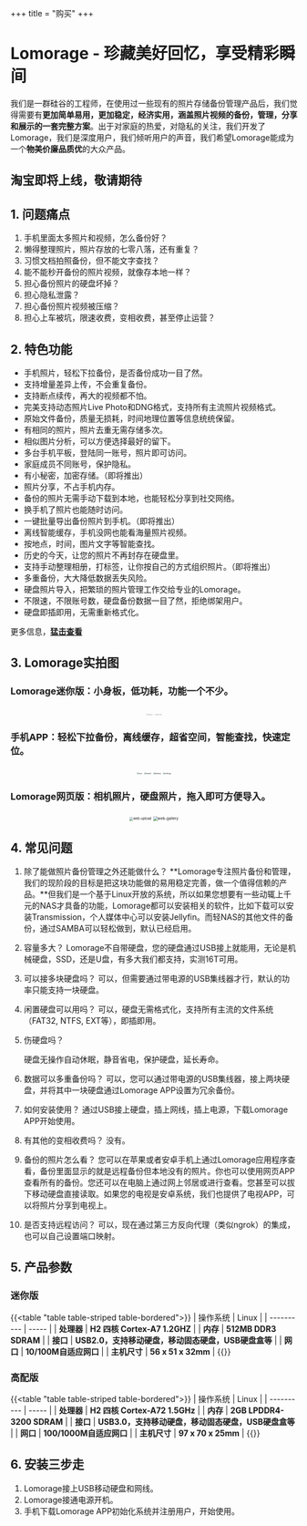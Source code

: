 +++
title = "购买"
+++

# Lomorage - 珍藏美好回忆，享受精彩瞬间

我们是一群硅谷的工程师，在使用过一些现有的照片存储备份管理产品后，我们觉得需要有**更加简单易用，更加稳定，经济实用，涵盖照片视频的备份，管理，分享和展示的一套完整方案**。出于对家庭的热爱，对隐私的关注，我们开发了Lomorage，我们是深度用户，我们倾听用户的声音，我们希望Lomorage能成为一个**物美价廉品质优**的大众产品。



## 淘宝即将上线，敬请期待



## 1. 问题痛点

1. 手机里面太多照片和视频，怎么备份好？
2. 懒得整理照片，照片存放的七零八落，还有重复？
3. 习惯文档拍照备份，但不能文字查找？
4. 能不能秒开备份的照片视频，就像存本地一样？
5. 担心备份照片的硬盘坏掉？
6. 担心隐私泄露？
7. 担心备份照片视频被压缩？
8. 担心上车被坑，限速收费，变相收费，甚至停止运营？

## 2. 特色功能

- 手机照片，轻松下拉备份，是否备份成功一目了然。
- 支持增量差异上传，不会重复备份。
- 支持断点续传，再大的视频都不怕。
- 完美支持动态照片Live Photo和DNG格式，支持所有主流照片视频格式。
- 原始文件备份，质量无损耗，时间地理位置等信息统统保留。
- 有相同的照片，照片去重无需存储多次。
- 相似图片分析，可以方便选择最好的留下。
- 多台手机平板，登陆同一账号，照片即可访问。
- 家庭成员不同账号，保护隐私。
- 有小秘密，加密存储。（即将推出）
- 照片分享，不占手机内存。
- 备份的照片无需手动下载到本地，也能轻松分享到社交网络。
- 换手机了照片也能随时访问。
- 一键批量导出备份照片到手机。（即将推出）
- 离线智能缓存，手机没网也能看海量照片视频。
- 按地点，时间，图片文字等智能查找。
- 历史的今天，让您的照片不再封存在硬盘里。
- 支持手动整理相册，打标签，让你按自己的方式组织照片。（即将推出）
- 多重备份，大大降低数据丢失风险。
- 硬盘照片导入，把繁琐的照片管理工作交给专业的Lomorage。
- 不限速，不限账号数，硬盘备份数据一目了然，拒绝绑架用户。
- 硬盘即插即用，无需重新格式化。

更多信息，**[猛击查看](https://lomorage.com/zh)**

## 3. Lomorage实拍图

###  Lomorage迷你版：小身板，低功耗，功能一个不少。

<div  align="center">
<p class="screenshoot">
<img src="/img/buy/lomorage-mini.png" alt="lomorage-mini" style="zoom:10%;" />
<img src="/img/buy/lomorage-setup.png" alt="lomorage-setup" style="zoom:10%;" />
</p>
</div>


### 手机APP：轻松下拉备份，离线缓存，超省空间，智能查找，快速定位。

<div  align="center">
<p class="screenshoot">
<img src="/img/buy/local.png" alt="local" style="zoom:20%;" />
<img src="/img/buy/search.png" alt="search" style="zoom:20%;" />
<img src="/img/buy/backup.png" alt="backup" style="zoom:20%;" />
<img src="/img/buy/settings.png" alt="settings" style="zoom:20%;" />
</p>
</div>


### Lomorage网页版：相机照片，硬盘照片，拖入即可方便导入。

<div  align="center">
<p class="screenshoot">
<img src="/img/buy/web-upload.png" alt="web-upload" style="zoom:40%;" />
<img src="/img/buy/web-gallery.png" alt="web-gallery" style="zoom:46%;" />
</p>
</div>

## 4. 常见问题

1. 除了能做照片备份管理之外还能做什么？
**Lomorage专注照片备份和管理，我们的现阶段的目标是把这块功能做的易用稳定完善，做一个值得信赖的产品。**但我们是一个基于Linux开放的系统，所以如果您想要有一些动辄上千元的NAS才具备的功能，Lomorage都可以安装相关的软件，比如下载可以安装Transmission，个人媒体中心可以安装Jellyfin。而轻NAS的其他文件的备份，通过SAMBA可以轻松做到，默认已经启用。

2. 容量多大？
   Lomorage不自带硬盘，您的硬盘通过USB接上就能用，无论是机械硬盘，SSD，还是U盘，有多大我们都支持，实测16T可用。

3. 可以接多块硬盘吗？
   可以，但需要通过带电源的USB集线器才行，默认的功率只能支持一块硬盘。

4. 闲置硬盘可以用吗？
   可以，硬盘无需格式化，支持所有主流的文件系统（FAT32, NTFS, EXT等），即插即用。

5. 伤硬盘吗？

   硬盘无操作自动休眠，静音省电，保护硬盘，延长寿命。

6. 数据可以多重备份吗？
   可以，您可以通过带电源的USB集线器，接上两块硬盘，并将其中一块硬盘通过Lomorage APP设置为冗余备份。

7. 如何安装使用？
   通过USB接上硬盘，插上网线，插上电源，下载Lomorage APP开始使用。

8. 有其他的变相收费吗？
   没有。

9. 备份的照片怎么看？
   您可以在苹果或者安卓手机上通过Lomorage应用程序查看，备份里面显示的就是远程备份但本地没有的照片。你也可以使用网页APP查看所有的备份。您还可以在电脑上通过网上邻居或进行查看。您甚至可以拔下移动硬盘直接读取。如果您的电视是安卓系统，我们也提供了电视APP，可以将照片分享到电视上。

10. 是否支持远程访问？
    可以，现在通过第三方反向代理（类似ngrok）的集成，也可以自己设置端口映射。

## 5. 产品参数

### 迷你版

{{<table "table table-striped table-bordered">}}
| 操作系统   | Linux |
| ---------- | ----- |
| **处理器** | **H2 四核 Cortex-A7 1.2GHZ** |
| **内存**   | **512MB DDR3 SDRAM** |
| **接口**   | **USB2.0，支持移动硬盘，移动固态硬盘，USB硬盘盒等** |
| **网口**   | **10/100M自适应网口** |
| **主机尺寸**   | **56 x 51 x 32mm** |
{{</table>}}

### 高配版

{{<table "table table-striped table-bordered">}}
| 操作系统   | Linux |
| ---------- | ----- |
| **处理器** | **H2 四核 Cortex-A72 1.5GHz** |
| **内存**   | **2GB LPDDR4-3200 SDRAM** |
| **接口**   | **USB3.0，支持移动硬盘，移动固态硬盘，USB硬盘盒等** |
| **网口**   | **100/1000M自适应网口** |
| **主机尺寸**   | **97 x 70 x 25mm** |
{{</table>}}

## 6. 安装三步走

1. Lomorage接上USB移动硬盘和网线。
2. Lomorage接通电源开机。
3. 手机下载Lomorage APP初始化系统并注册用户，开始使用。